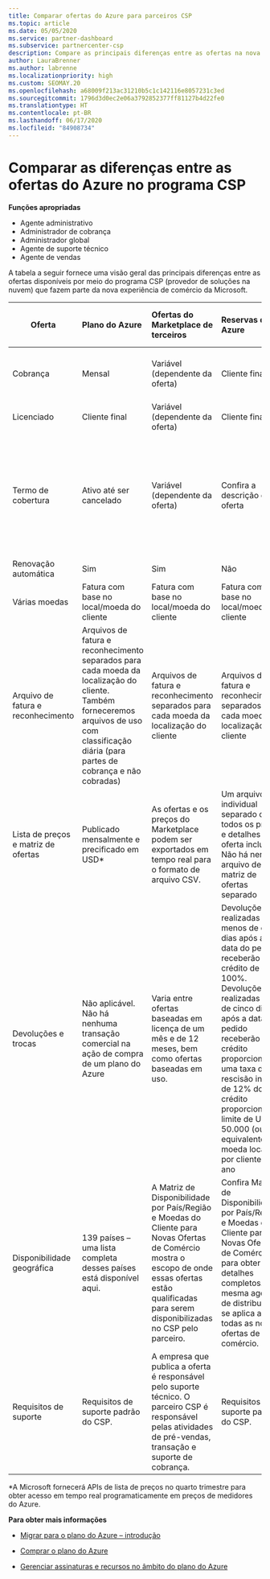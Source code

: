 ```yaml
---
title: Comparar ofertas do Azure para parceiros CSP
ms.topic: article
ms.date: 05/05/2020
ms.service: partner-dashboard
ms.subservice: partnercenter-csp
description: Compare as principais diferenças entre as ofertas na nova experiência de comércio da Microsoft para parceiros no programa CSP (Provedor de Soluções na Nuvem).
author: LauraBrenner
ms.author: labrenne
ms.localizationpriority: high
ms.custom: SEOMAY.20
ms.openlocfilehash: a68009f213ac31210b5c1c142116e8057231c3ed
ms.sourcegitcommit: 1796d3d0ec2e06a3792852377ff81127b4d22fe0
ms.translationtype: HT
ms.contentlocale: pt-BR
ms.lasthandoff: 06/17/2020
ms.locfileid: "84908734"
---
```

# <a name="compare-differences-between-azure-offers-in-the-csp-program"></a>Comparar as diferenças entre as ofertas do Azure no programa CSP

**Funções apropriadas**

- Agente administrativo
- Administrador de cobrança
- Administrador global
- Agente de suporte técnico
- Agente de vendas

A tabela a seguir fornece uma visão geral das principais diferenças entre as ofertas disponíveis por meio do programa CSP (provedor de soluções na nuvem) que fazem parte da nova experiência de comércio da Microsoft.


|**Oferta**| **Plano do Azure**|**Ofertas do Marketplace de terceiros**|**Reservas do Azure**|**Assinaturas de servidor vendidas por meio de CSP**|**Ofertas baseadas em estação**|
|-------------------|:------|:-----|:---------|:--------------|:---------|
|Cobrança|Mensal|Variável (dependente da oferta)|Cliente final|Antecipadamente por todo o período ou por um período de três anos|Mensal ou anual|
|Licenciado|Cliente final|Variável (dependente da oferta)|Cliente final| Cliente final|   Cliente final|
|Termo de cobertura|Ativo até ser cancelado|Variável (dependente da oferta)|Confira a descrição da oferta|Todas as reservas do Azure têm seu próprio período de cobertura exclusivo. Todas as assinaturas de servidor terão seu próprio período de cobertura exclusivo.|   As licenças adicionais baseadas em estação se encaixarão no período de cobertura existente|
|Renovação automática|Sim|Sim|Não| Não|Sim|
|Várias moedas|Fatura com base no local/moeda do cliente|Fatura com base no local/moeda do cliente|Fatura com base no local/moeda do cliente|Fatura com base no local/moeda do cliente|Com base na moeda usada na localização do cliente| 
|Arquivo de fatura e reconhecimento|Arquivos de fatura e reconhecimento separados para cada moeda da localização do cliente.  Também forneceremos arquivos de uso com classificação diária (para partes de cobrança e não cobradas) |Arquivos de fatura e reconhecimento separados para cada moeda da localização do cliente|Arquivos de fatura e reconhecimento separados para cada moeda da localização do cliente|Arquivos de fatura e reconhecimento separados para cada moeda da localização do cliente|Todos os pedidos em um arquivo de fatura e reconhecimento|
|Lista de preços e matriz de ofertas|Publicado mensalmente e precificado em USD*|As ofertas e os preços do Marketplace podem ser exportados em tempo real para o formato de arquivo CSV.|Um arquivo individual separado com todos os preços e detalhes da oferta incluídos. Não há nenhum arquivo de matriz de ofertas separado||Um arquivo individual separado com todos os preços e detalhes da oferta incluídos. Não há nenhuma matriz de ofertas separada.| Arquivo único e separado com todos os preços e detalhes da oferta incluídos.|Matriz de ofertas e lista de preços separadas (dois arquivos).|
|Devoluções e trocas|Não aplicável. Não há nenhuma transação comercial na ação de compra de um plano do Azure|Varia entre ofertas baseadas em licença de um mês e de 12 meses, bem como ofertas baseadas em uso.|Devoluções realizadas menos de cinco dias após a data do pedido receberão um crédito de 100%. Devoluções realizadas mais de cinco dias após a data do pedido receberão um crédito proporcional e uma taxa de rescisão inicial de 12% do crédito proporcional; limite de US$ 50.000 (ou equivalente na moeda local) por cliente, por ano|Devoluções realizadas menos de 60 dias a partir da data do pedido receberão um crédito de 100% e as chaves de licença serão desativadas. Devoluções parciais não serão aceitas.|   As suspensões/cancelamentos com menos de 30 dias receberão um crédito de 100%; as suspensões/cancelamentos maiores que 30 dias receberão um crédito proporcional.|
|Disponibilidade geográfica|139 países – uma lista completa desses países está disponível aqui.|A Matriz de Disponibilidade por País/Região e Moedas do Cliente para Novas Ofertas de Comércio mostra o escopo de onde essas ofertas estão qualificadas para serem disponibilizadas no CSP pelo parceiro.|Confira Matriz de Disponibilidade por País/Região e Moedas do Cliente para Novas Ofertas de Comércio para obter detalhes completos. A mesma agenda de distribuição se aplica a todas as novas ofertas de comércio.|Confira Matriz de Disponibilidade por País/Região e Moedas do Cliente para Novas Ofertas de Comércio para obter detalhes completos.  A mesma agenda de distribuição se aplica a todas as novas ofertas de comércio.|247 países|
|Requisitos de suporte|Requisitos de suporte padrão do CSP.|A empresa que publica a oferta é responsável pelo suporte técnico.  O parceiro CSP é responsável pelas atividades de pré-vendas, transação e suporte de cobrança.|Requisitos de suporte padrão do CSP.|Requisitos de suporte padrão do CSP.|Requisitos de suporte padrão do CSP.|

*A Microsoft fornecerá APIs de lista de preços no quarto trimestre para obter acesso em tempo real programaticamente em preços de medidores do Azure.

**Para obter mais informações**

- [Migrar para o plano do Azure – introdução](azure-plan-get-started.md)

- [Comprar o plano do Azure](purchase-azure-plan.md)

- [Gerenciar assinaturas e recursos no âmbito do plano do Azure](azure-plan-manage.md)

